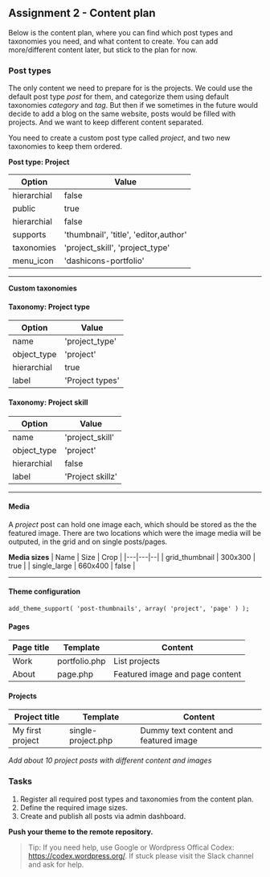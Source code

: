 ##  Assignment 2 - Content plan
Below is the content plan, where you can find which post types and taxonomies you need, and what content to create. You can add more/different content later, but stick to the plan for now.

### Post types
The only content we need to prepare for is the projects. We could use the default post type *post* for them, and categorize them using default taxonomies *category* and *tag*. But then if we sometimes in the future would decide to add a blog on the same website, posts would be filled with projects. And we want to keep different content separated.

You need to create a custom post type called *project*, and two new taxonomies to keep them ordered.

**Post type: Project**

| Option | Value |
|---|---|
| hierarchial | false |
| public | true |
| hierarchial | false |
| supports | 'thumbnail', 'title', 'editor,author' |
| taxonomies | 'project_skill', 'project_type' |
| menu_icon | 'dashicons-portfolio' |

---

**Custom taxonomies**

#### Taxonomy: Project type
| Option | Value |
|---|---|
| name | 'project_type' |
| object_type | 'project' |
| hierarchial | true |
| label | 'Project types' |

#### Taxonomy: Project skill
| Option | Value |
|---|---|
| name | 'project_skill' |
| object_type | 'project' |
| hierarchial | false |
| label | 'Project skillz' |

---

#### Media
A *project* post can hold one image each, which should be stored as the the featured image. There are two locations which were the image media will be outputed, in the grid and on single posts/pages.

**Media sizes**
| Name | Size | Crop |
|---|---|--|
| grid_thumbnail | 300x300 | true |
| single_large | 660x400 | false |

---

#### Theme configuration
`add_theme_support( 'post-thumbnails', array( 'project', 'page' ) );`

#### Pages
| Page title | Template | Content |
|---|---|---|
| Work | portfolio.php | List projects |
| About | page.php | Featured image and page content |

#### Projects
| Project title | Template | Content |
|---|---|---|
| My first project | single-project.php | Dummy text content and featured image |
*Add about 10 project posts with different content and images*

### Tasks
1. Register all required post types and taxonomies from the content plan.
1. Define the required image sizes.
2. Create and publish all posts via admin dashboard.

**Push your theme to the remote repository.**

> Tip: If you need help, use Google or Wordpress Offical Codex: https://codex.wordpress.org/. If stuck please visit the Slack channel and ask for help.
